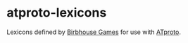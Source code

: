 # atproto-lexicons

Lexicons defined by [Birbhouse Games](https://birb.house) for use with [ATproto](https://atproto.com).
